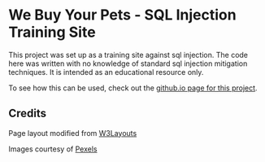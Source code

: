 # We Buy Your Pets - SQL Injection Training Site

This project was set up as a training site against sql injection. The code here was written with no knowledge of standard sql injection mitigation techniques. It is intended as an educational resource only.

To see how this can be used, check out the [github.io page for this project](https://stevarino.github.io/webuyyourpets/).

## Credits

Page layout modified from [W3Layouts](http://w3layouts.com/)

Images courtesy of [Pexels](https://www.pexels.com/)
